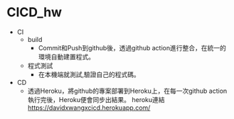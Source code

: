 # CICD_hw

- CI
  - build
    - Commit和Push到github後，透過github action進行整合，在統一的環境自動建置程式。
  - 程式測試
    - 在本機端就測試,驗證自己的程式碼。
- CD
  - 透過Heroku，將github的專案部署到Heroku上，在每一次github action執行完後，Heroku便會同步出結果。
heroku連結 https://davidxwangxcicd.herokuapp.com/
